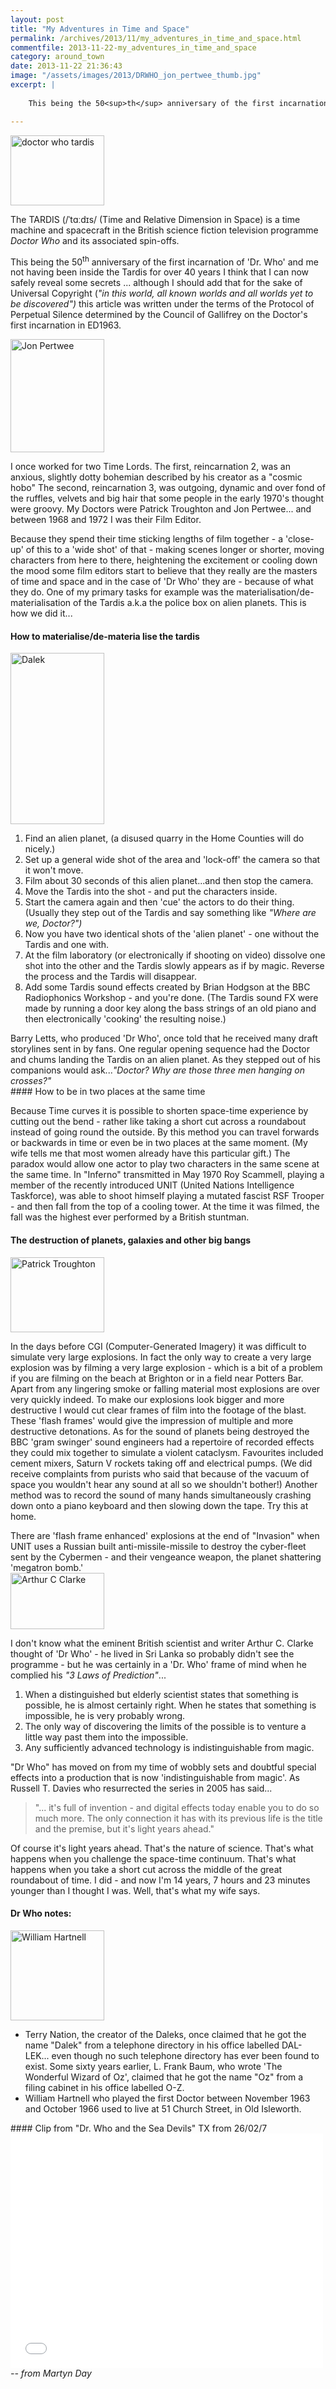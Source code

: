 ```yaml
---
layout: post
title: "My Adventures in Time and Space"
permalink: /archives/2013/11/my_adventures_in_time_and_space.html
commentfile: 2013-11-22-my_adventures_in_time_and_space
category: around_town
date: 2013-11-22 21:36:43
image: "/assets/images/2013/DRWHO_jon_pertwee_thumb.jpg"
excerpt: |
    
    This being the 50<sup>th</sup> anniversary of the first incarnation of 'Dr. Who' and me not having been inside the Tardis for over 40 years I think that I can now safely reveal some secrets ... although I should add that for the sake of Universal Copyright (<em>"in this world, all known worlds and all worlds yet to be discovered")</em> this article was written under the terms of the Protocol of Perpetual Silence determined by the Council of Gallifrey on the Doctor's first incarnation in ED1963.

---
```


<div markdown="1" class="box">
<a href="/assets/images/2013/DRWHO_doctor_who_tardis.jpg" title="See larger version of - doctor who tardis"><img src="/assets/images/2013/DRWHO_doctor_who_tardis_thumb.jpg" width="150" height="112" alt="doctor who tardis" class="photo left" /></a>

The TARDIS (/ˈtɑːdɪs/ (Time and Relative Dimension in Space) is a time machine and spacecraft in the British science fiction television programme *Doctor Who* and its associated spin-offs.

</div>
This being the 50<sup>th</sup> anniversary of the first incarnation of 'Dr. Who' and me not having been inside the Tardis for over 40 years I think that I can now safely reveal some secrets ... although I should add that for the sake of Universal Copyright (<em>"in this world, all known worlds and all worlds yet to be discovered")</em> this article was written under the terms of the Protocol of Perpetual Silence determined by the Council of Gallifrey on the Doctor's first incarnation in ED1963.

<a href="/assets/images/2013/DRWHO_jon_pertwee.jpg" title="See larger version of - Jon Pertwee"><img src="/assets/images/2013/DRWHO_jon_pertwee_thumb.jpg" width="150" height="181" alt="Jon Pertwee" class="photo right" /></a>

I once worked for two Time Lords. The first, reincarnation 2, was an anxious, slightly dotty bohemian described by his creator as a "cosmic hobo" The second, reincarnation 3, was outgoing, dynamic and over fond of the ruffles, velvets and big hair that some people in the early 1970's thought were groovy. My Doctors were Patrick Troughton and Jon Pertwee... and between 1968 and 1972 I was their Film Editor.

Because they spend their time sticking lengths of film together - a 'close-up' of this to a 'wide shot' of that - making scenes longer or shorter, moving characters from here to there, heightening the excitement or cooling down the mood some film editors start to believe that they really are the masters of time and space and in the case of 'Dr Who' they are - because of what they do. One of my primary tasks for example was the materialisation/de-materialisation of the Tardis a.k.a the police box on alien planets. This is how we did it...

#### How to materialise/de-materia lise the tardis

<a href="/assets/images/2013/DRWHO_dalek.jpg" title="See larger version of - Dalek"><img src="/assets/images/2013/DRWHO_dalek_thumb.jpg" width="150" height="274" alt="Dalek" class=" right" /></a>

1.  Find an alien planet, (a disused quarry in the Home Counties will do nicely.)
2.  Set up a general wide shot of the area and 'lock-off' the camera so that it won't move.
3.  Film about 30 seconds of this alien planet...and then stop the camera.
4.  Move the Tardis into the shot - and put the characters inside.
5.  Start the camera again and then 'cue' the actors to do their thing. (Usually they step out of the Tardis and say something like <em>"Where are we, Doctor?")</em>
6.  Now you have two identical shots of the 'alien planet' - one without the Tardis and one with.
7.  At the film laboratory (or electronically if shooting on video) dissolve one shot into the other and the Tardis slowly appears as if by magic. Reverse the process and the Tardis will disappear.
8.  Add some Tardis sound effects created by Brian Hodgson at the BBC Radiophonics Workshop - and you're done. (The Tardis sound FX were made by running a door key along the bass strings of an old piano and then electronically 'cooking' the resulting noise.)

<div markdown="1" class="box">
Barry Letts, who produced 'Dr Who', once told that he received many draft storylines sent in by fans. One regular opening sequence had the Doctor and chums landing the Tardis on an alien planet. As they stepped out of his companions would ask...<em>"Doctor? Why are those three men hanging on crosses?"</em>

</div>
#### How to be in two places at the same time

Because Time curves it is possible to shorten space-time experience by cutting out the bend - rather like taking a short cut across a roundabout instead of going round the outside. By this method you can travel forwards or backwards in time or even be in two places at the same moment. (My wife tells me that most women already have this particular gift.) The paradox would allow one actor to play two characters in the same scene at the same time. In "Inferno" transmitted in May 1970 Roy Scammell, playing a member of the recently introduced UNIT (United Nations Intelligence Taskforce), was able to shoot himself playing a mutated fascist RSF Trooper - and then fall from the top of a cooling tower. At the time it was filmed, the fall was the highest ever performed by a British stuntman.

#### The destruction of planets, galaxies and other big bangs

<a href="/assets/images/2013/DRWHO_Patrick_Troughton.jpg" title="See larger version of - Patrick Troughton"><img src="/assets/images/2013/DRWHO_Patrick_Troughton_thumb.jpg" width="150" height="120" alt="Patrick Troughton" class="photo right" /></a>

In the days before CGI (Computer-Generated Imagery) it was difficult to simulate very large explosions. In fact the only way to create a very large explosion was by filming a very large explosion - which is a bit of a problem if you are filming on the beach at Brighton or in a field near Potters Bar. Apart from any lingering smoke or falling material most explosions are over very quickly indeed. To make our explosions look bigger and more destructive I would cut clear frames of film into the footage of the blast. These 'flash frames' would give the impression of multiple and more destructive detonations. As for the sound of planets being destroyed the BBC 'gram swinger' sound engineers had a repertoire of recorded effects they could mix together to simulate a violent cataclysm. Favourites included cement mixers, Saturn V rockets taking off and electrical pumps. (We did receive complaints from purists who said that because of the vacuum of space you wouldn't hear any sound at all so we shouldn't bother!) Another method was to record the sound of many hands simultaneously crashing down onto a piano keyboard and then slowing down the tape. Try this at home.

<div markdown="1" class="box">
There are 'flash frame enhanced' explosions at the end of "Invasion" when UNIT uses a Russian built anti-missile-missile to destroy the cyber-fleet sent by the Cybermen - and their vengeance weapon, the planet shattering 'megatron bomb.'

</div>
<a href="/assets/images/2013/DRWHO_Arthur-C-Clarke.jpg" title="See larger version of - Arthur C Clarke"><img src="/assets/images/2013/DRWHO_Arthur-C-Clarke_thumb.jpg" width="150" height="90" alt="Arthur C Clarke" class="photo right" /></a>

I don't know what the eminent British scientist and writer Arthur C. Clarke thought of 'Dr Who' - he lived in Sri Lanka so probably didn't see the programme - but he was certainly in a 'Dr. Who' frame of mind when he complied his <em>"3 Laws of Prediction"</em>...

1.  When a distinguished but elderly scientist states that something is possible, he is almost certainly right. When he states that something is impossible, he is very probably wrong.
2.  The only way of discovering the limits of the possible is to venture a little way past them into the impossible.
3.  Any sufficiently advanced technology is indistinguishable from magic.

"Dr Who" has moved on from my time of wobbly sets and doubtful special effects into a production that is now 'indistinguishable from magic'. As Russell T. Davies who resurrected the series in 2005 has said...

> "... it's full of invention - and digital effects today enable you to do so much more. The only connection it has with its previous life is the title and the premise, but it's light years ahead."

Of course it's light years ahead. That's the nature of science. That's what happens when you challenge the space-time continuum. That's what happens when you take a short cut across the middle of the great roundabout of time. I did - and now I'm 14 years, 7 hours and 23 minutes younger than I thought I was. Well, that's what my wife says.

#### Dr Who notes:

<a href="/assets/images/2013/DRWHO_William_Hartnell.jpg" title="See larger version of - William Hartnell"><img src="/assets/images/2013/DRWHO_William_Hartnell_thumb.jpg" width="150" height="144" alt="William Hartnell" class="photo right" /></a>

-   Terry Nation, the creator of the Daleks, once claimed that he got the name "Dalek" from a telephone directory in his office labelled DAL-LEK... even though no such telephone directory has ever been found to exist. Some sixty years earlier, L. Frank Baum, who wrote 'The Wonderful Wizard of Oz', claimed that he got the name "Oz" from a filing cabinet in his office labelled O-Z.
-   William Hartnell who played the first Doctor between November 1963 and October 1966 used to live at 51 Church Street, in Old Isleworth.

<div markdown="1" class="box">
#### Clip from "Dr. Who and the Sea Devils" TX from 26/02/7

<iframe width="500" height="375" src="//www.youtube-nocookie.com/embed/SN45EH5OCic?rel=0" frameborder="0" allowfullscreen>
</iframe>
</div>
<cite>-- from Martyn Day</cite>
